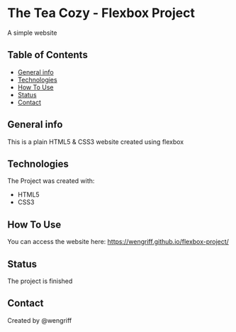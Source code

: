 # The Tea Cozy - Flexbox Project

A simple website

## Table of Contents 

* [General info](#general-info)
* [Technologies](#technologies)
* [How To Use](#how-to-use)
* [Status](#status)
* [Contact](#contact)

## General info

This is a plain HTML5 & CSS3 website created using flexbox

## Technologies 

The Project was created with:

* HTML5
* CSS3

## How To Use

You can access the website here: https://wengriff.github.io/flexbox-project/

## Status

The project is finished

## Contact 

Created by @wengriff
